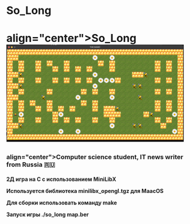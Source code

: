 # So_Long
<h1> align="center">So_Long
<img src="screenshot.png" alt="альтернативный текст" height="256"></h1>
<h3> align="center">Computer science student, IT news writer from Russia 🇷🇺</h3>
<h4>
2Д игра на С с использованием MiniLibX

Используется библиотека 
minilibx_opengl.tgz для MaacOS

Для сборки использовать команду 
make

Запуск игры 
./so_long map.ber 
</h4>
